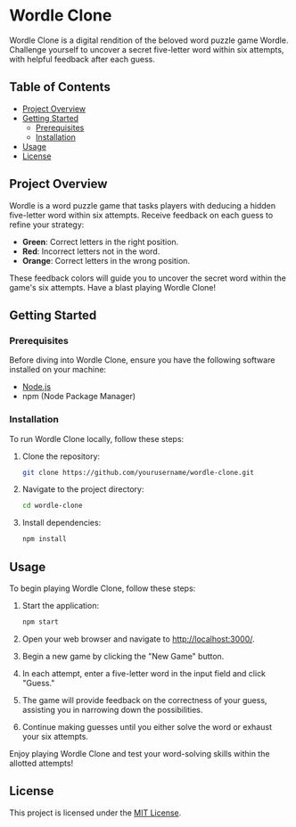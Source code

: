 # Wordle Clone

Wordle Clone is a digital rendition of the beloved word puzzle game Wordle. Challenge yourself to uncover a secret five-letter word within six attempts, with helpful feedback after each guess.

## Table of Contents

- [Project Overview](#project-overview)
- [Getting Started](#getting-started)
  - [Prerequisites](#prerequisites)
  - [Installation](#installation)
- [Usage](#usage)
- [License](#license)

## Project Overview

Wordle is a word puzzle game that tasks players with deducing a hidden five-letter word within six attempts. Receive feedback on each guess to refine your strategy:

- **Green**: Correct letters in the right position.
- **Red**: Incorrect letters not in the word.
- **Orange**: Correct letters in the wrong position.

These feedback colors will guide you to uncover the secret word within the game's six attempts. Have a blast playing Wordle Clone!

## Getting Started

### Prerequisites

Before diving into Wordle Clone, ensure you have the following software installed on your machine:

- [Node.js](https://nodejs.org/)
- npm (Node Package Manager)

### Installation

To run Wordle Clone locally, follow these steps:

1. Clone the repository:

   ```bash
   git clone https://github.com/yourusername/wordle-clone.git
   ```

2. Navigate to the project directory:

   ```bash
   cd wordle-clone
   ```

3. Install dependencies:

   ```bash
   npm install
   ```

## Usage

To begin playing Wordle Clone, follow these steps:

1. Start the application:

   ```bash
   npm start
   ```

2. Open your web browser and navigate to [http://localhost:3000/](http://localhost:3000/).

3. Begin a new game by clicking the "New Game" button.

4. In each attempt, enter a five-letter word in the input field and click "Guess."

5. The game will provide feedback on the correctness of your guess, assisting you in narrowing down the possibilities.

6. Continue making guesses until you either solve the word or exhaust your six attempts.

Enjoy playing Wordle Clone and test your word-solving skills within the allotted attempts!

## License

This project is licensed under the [MIT License](LICENSE).
